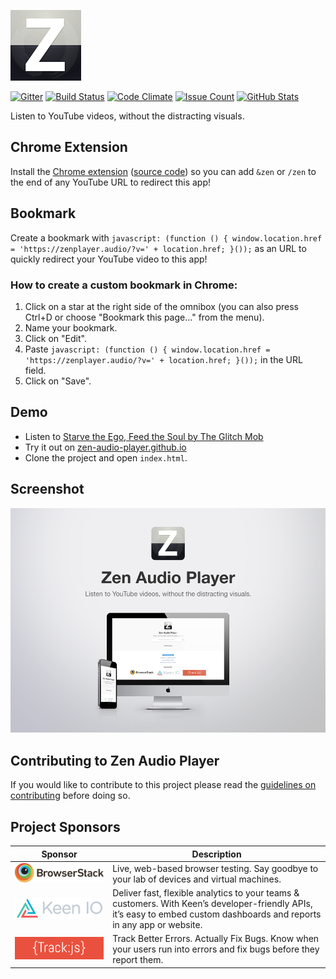 ![Zen Audio Player](img/zen-audio-player-113.png)

[![Gitter](https://badges.gitter.im/Join%20Chat.svg)](https://gitter.im/zen-audio-player/zen-audio-player.github.io?utm_source=badge&utm_medium=badge&utm_campaign=pr-badge)
[![Build Status](https://travis-ci.org/zen-audio-player/zen-audio-player.github.io.svg?branch=master)](https://travis-ci.org/zen-audio-player/zen-audio-player.github.io)
[![Code Climate](https://codeclimate.com/github/zen-audio-player/zen-audio-player.github.io/badges/gpa.svg)](https://codeclimate.com/github/zen-audio-player/zen-audio-player.github.io)
[![Issue Count](https://codeclimate.com/github/zen-audio-player/zen-audio-player.github.io/badges/issue_count.svg)](https://codeclimate.com/github/zen-audio-player/zen-audio-player.github.io)
[![GitHub Stats](https://img.shields.io/badge/github-stats-ff5500.svg)](http://githubstats.com/zen-audio-player/zen-audio-player.github.io)

Listen to YouTube videos, without the distracting visuals.

## Chrome Extension

Install the [Chrome extension](https://chrome.google.com/webstore/detail/zen-youtube-audio-player/jlkomkpeedajclllhhfkloddbihmcjlm) ([source code](https://github.com/zen-audio-player/extension-chrome)) so you can add `&zen` or `/zen` to the end of any YouTube URL to redirect this app!

## Bookmark

Create a bookmark with `javascript: (function () { window.location.href = 'https://zenplayer.audio/?v=' + location.href; }());` as an URL to quickly redirect your YouTube video to this app!

### How to create a custom bookmark in Chrome:  
1. Click on a star at the right side of the omnibox (you can also press Ctrl+D or choose "Bookmark this page..." from the menu).  
2. Name your bookmark.  
3. Click on "Edit".  
4. Paste `javascript: (function () { window.location.href = 'https://zenplayer.audio/?v=' + location.href; }());` in the URL field.  
5. Click on "Save".  

## Demo

* Listen to [Starve the Ego, Feed the Soul by The Glitch Mob](http://zen-audio-player.github.io/?v=koJv-j1usoI)
* Try it out on [zen-audio-player.github.io](http://zen-audio-player.github.io)
* Clone the project and open `index.html`.

## Screenshot

![screenshot](img/screenshot.png)

## Contributing to Zen Audio Player

If you would like to contribute to this project please read the [guidelines on contributing](.github/CONTRIBUTING.md) before doing so.

## Project Sponsors
|Sponsor|Description|
|:---:|---|
|[![BrowserStack](img/browserstack_logo.png)](https://browserstack.com/)  |Live, web-based browser testing. Say goodbye to your lab of devices and virtual machines.|
|[![KeenIO](img/keen_logo.png)](https://keen.io/)     				      |Deliver fast, flexible analytics to your teams & customers. With Keen’s developer-friendly APIs, it’s easy to embed custom dashboards and reports in any app or website.|
|[![TrackJS](img/trackjs_logo.png)](https://trackjs.com/)                 |Track Better Errors. Actually Fix Bugs. Know when your users run into errors and fix bugs before they report them.|
